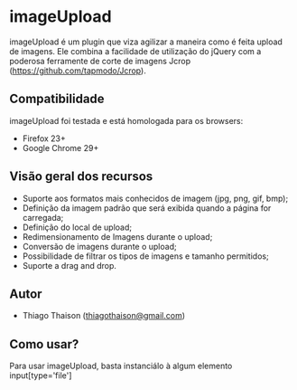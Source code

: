 imageUpload
===========

imageUpload é um plugin que viza agilizar a maneira como é feita upload de imagens. Ele combina a facilidade de utilização do jQuery com a poderosa ferramente de corte de imagens Jcrop (https://github.com/tapmodo/Jcrop).

Compatibilidade
---------------

imageUpload foi testada e está homologada para os browsers:
* Firefox 23+
* Google Chrome 29+

Visão geral dos recursos
------------------------

* Suporte aos formatos mais conhecidos de imagem (jpg, png, gif, bmp);
* Definição da imagem padrão que será exibida quando a página for carregada;
* Definição do local de upload;
* Redimensionamento de Imagens durante o upload;
* Conversão de imagens durante o upload;
* Possibilidade de filtrar os tipos de imagens e tamanho permitidos;
* Suporte a drag and drop.

Autor
-----

* Thiago Thaison (thiagothaison@gmail.com)



Como usar?
----------

Para usar imageUpload, basta instanciálo à algum elemento input[type='file']

